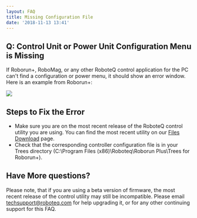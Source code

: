 ```yaml
---
layout: FAQ
title: Missing Configuration File
date: '2018-11-13 13:41'
---
```


Q: Control Unit or Power Unit Configuration Menu is Missing
----------------

If Roborun+, RoboMag, or any other RoboteQ control application for the PC can't find a configuration or power menu, it should show an error window. Here is an example from Roborun+:

![](assets/markdown-img-paste-20181113133830823.png)

Steps to Fix the Error
---------------

* Make sure you are on the most recent release of the RoboteQ control utility you are using. You can find the most recent utility on our [Files Download] page.
* Check that the corresponding controller configuration file is in your Trees directory (C:\Program Files (x86)\Roboteq\Roborun Plus\Trees for Roborun+).

Have More questions?
------------

Please note, that if you are using a beta version of firmware, the most recent release of the control utility may still be incompatible. Please email [techsupport@roboteq.com](mailto:techsupport@roboteq.com) for help upgrading it, or for any other continuing support for this FAQ.


<!--START Email Footer -->

<!-- Reference Links -->

[User Manual]:https://www.roboteq.com/index.php/docman/motor-controllers-documents-and-files/documentation/user-manual/272-roboteq-controllers-user-manual-v17/file
[MicroBasic]:https://www.roboteq.com/index.php/technology-menu/microbasic-technology
[C API]:https://www.roboteq.com/index.php/docman/motor-controllers-documents-and-files/nxtgen-downloads-1/application-programming-interface/348-roboteq-linux-winapi-manual/file
[Files Download]:https://www.roboteq.com/index.php/support/downloads

<!-- Application Notes -->

[AGV Application Note]:https://www.roboteq.com/index.php/applications/100-how-to/278-building-a-magnetic-track-guided-agv


<!-- FAQs -->

[RS232/TTL FAQ]:https://www.roboteq.com/index.php/support/setup-troubleshooting-faq/93-support/361-q-connecting-to-arduino

<!-- 3rd Party Links -->

[ROS Driver]:https://github.com/g/roboteq

<!-- For emails, prodcuct pages should be the default link for product names -->
<!-- Single Channel Induction -->

[FIM2360S]:https://www.roboteq.com/index.php/component/virtuemart/388/8/motor-controllers/fim2360s-detail?Itemid=0

<!-- Single Channel Brushless -->

[FBL2360S]:https://www.roboteq.com/index.php/component/virtuemart/348/fbl2360s-detail?Itemid=971
[SBL2360S]:https://www.roboteq.com/index.php/roboteq-products-and-services/brushless-dc-motor-controllers/395/sbl2360s-detail

<!-- Brushless -->

[SBL2360]:https://www.roboteq.com/index.php/roboteq-products-and-services/brushless-dc-motor-controllers/393/sbl2360-277-detail

<!-- Single Channel Brushed -->

[XDC2460S]: https://www.roboteq.com/index.php/component/virtuemart/335/xdc2230-319-326-detail?Itemid=970

<!-- Brushed -->

[MDC2460]: https://www.roboteq.com/index.php/component/virtuemart/313/mdc2460-274-detail?Itemid=970
[XDC2460]: https://www.roboteq.com/index.php/component/virtuemart/326/xdc2230-319-detail

<!-- MagSensors -->

[MGS1600GY]:https://www.roboteq.com/index.php/roboteq-products-and-services/magnetic-guide-sensors/320/mgs1600cgy-magnetic-sensor-with-gyroscope-detail


<!-- END Email Footer -->
